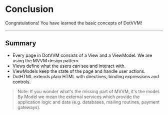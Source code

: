 ﻿---
Title: Conclusion
EmbeddedView:
    Path: .solution/Counter/Views/Counter.dothtml
    Dependencies:
        - .solution/Counter/ViewModels/CounterViewModel.cs
Solution: .solution
---

# Conclusion

Congratulations! You have learned the basic concepts of DotVVM!

---

## Summary

- Every page in DotVVM consists of a View and a ViewModel. We are using the MVVM design pattern.
- Views define what the users can see and interact with.
- ViewModels keep the state of the page and handle user actions.
- DotHTML extends plain HTML with directives, binding expressions and controls.

> Note: If you wonder what's the missing part of MVVM, it's the model. By Model we mean the external services which provide the application logic and data (e.g. databases, mailing routines, payment gateways).